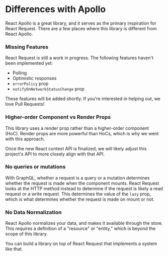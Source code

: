 # Differences with Apollo

React Apollo is a great library, and it serves as the primary inspiration for React Request.
There are a few places where this library is different from React Apollo.

### Missing Features

React Request is still a work in progress. The following features haven't
been implemented yet:

* Polling
* Optimistic responses
* `errorPolicy` prop
* `notifyOnNetworkStatusChange` prop

These features will be added shortly. If you're interested in helping out, we love Pull Requests!

### Higher-order Component vs Render Props

This library uses a render prop rather than a higher-order component (HoC). Render props are more
powerful than HoCs, which is why we went with this approach.

Once the new React context API is finalized, we will likely adjust this project's API to more closely
align with that API.

### No queries or mutations

With GraphQL, whether a request is a query or a mutation determines whether the request is made
when the component mounts. React Request looks at the HTTP method instead to determine if the
request is likely a read request or a write request. This determines the value of the `lazy`
prop, which is what determines whether the request is made on mount or not.

### No Data Normalization

React Apollo normalizes your data, and makes it available through the store. This requires a
definition of a "resource" or "entity," which is beyond the scope of this library.

You can build a library on top of React Request that implements a system like that.
